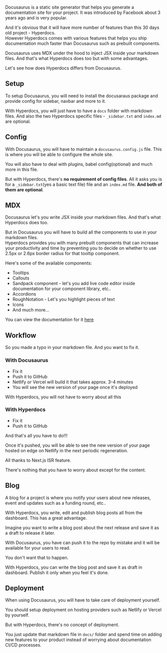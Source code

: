 Docusaurus is a static site generator that helps you generate a documentation site for your project.
It was introduced by Facebook about 3 years ago and is very popular.

And it's obvious that it will have more number of features than this <Tooltip content="as of 28 feb 2022">30 days old</Tooltip> project - Hyperdocs.  
However Hyperdocs comes with various features that helps you ship documentation much faster than Docusaurus such as prebuilt components.

Docusaurus uses MDX under the hood to inject JSX inside your markdown files. And that's what Hyperdocs does too but with some advantages.

Let's see how does Hyperdocs differs from Docusaurus.

## Setup

To setup Docusaurus, you will need to install the docusaraus package and provide config for sidebar, navbar and more to it.

With Hyperdocs, you will just have to have a `docs` folder with markdown files. And also the two Hyperdocs specific files - `_sidebar.txt` and `index.md` are optional.

## Config

With Docusaurus, you will have to maintain a `docusaurus.config.js` file. This is where you will be able to configure the whole site.

You will also have to deal with plugins, babel config(optional) and much more in this file.

But with Hyperdocs, there's **no requirement of config files**. All it asks you is for a `_sidebar.txt`(yes a basic text file) file and an `index.md` file. **And both of them are optional**.

## MDX

Docusaurus let's you write JSX inside your markdown files. And that's what Hyperdocs does too.

But in Docusaurus you will have to build all the components to use in your markdown files.  
Hyperdocs provides you with many prebuilt components that can increase your productivity and time by preventing you to decide on whether to use 2.5px or 2.6px border radius for that tooltip component.

Here's some of the available components:

- Tooltips
- Callouts
- Sandpack component - let's you add live code editor inside documentation for your component library, etc..
- Accordions
- RoughNotation - Let's you highlight pieces of text
- Icons
- And much more...

You can view the documentation for it [here](/hyperdocs/docs/components)

## Workflow

So you made a typo in your markdown file. And you want to fix it.

### With Docusaurus

- Fix it
- Push it to GitHub
- Netlify or Vercel will build it that takes approx. 3-4 minutes
- You will see the new version of your page once it's deployed

With Hyperdocs, you will not have to worry about all this

### With Hyperdocs

- Fix it
- Push it to GitHub

And that's all you have to do!!!

Once it's pushed, you will be able to see the new version of your page hosted on edge on Netlify in the next periodic regeneration.

All thanks to Next.js ISR feature.

There's nothing that you have to worry about except for the content.

## Blog

A blog for a project is where you notify your users about new releases, event and updates such as a funding round, etc..

With Hyperdocs, you write, edit and publish blog posts all from the dashboard. This has a great advantage.

Imagine you want to write a blog post about the next release and save it as a draft to release it later.

With Docusaurus, you have can push it to the repo by mistake and it will be available for your users to read.

You don't want that to happen.

With Hyperdocs, you can write the blog post and save it as draft in dashboard. Publish it only when you feel it's done.

## Deployment

When using Docusaurus, you will have to take care of deployment yourself.

You should setup deployment on hosting providers such as Netlify or Vercel by yourself.

But with Hyperdocs, there's no concept of deployment.

You just update that markdown file in `docs/` folder and spend time on adding new features to your product instead of worrying about documentation CI/CD processes.
